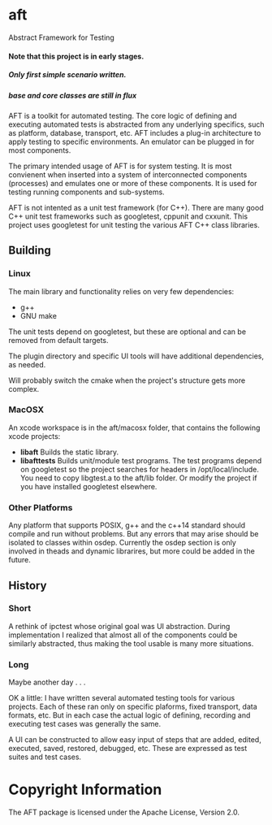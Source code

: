 # aft
Abstract Framework for Testing

#### Note that this project is in early stages.
##### Only first simple scenario written.
##### base and core classes are still in flux


AFT is a toolkit for automated testing.  The core logic of defining and executing 
automated tests is abstracted from any underlying specifics, such as platform, 
database, transport, etc.  AFT includes a plug-in architecture to apply testing to 
specific environments.  An emulator can be plugged in for most components.

The primary intended usage of AFT is for system testing.  It is most convienent when
inserted into a system of interconnected components (processes) and emulates one or
more of these components.  It is used for testing running components and sub-systems.

AFT is not intented as a unit test framework (for C++).  There are many good C++ unit 
test frameworks such as googletest, cppunit and cxxunit.  This project uses googletest
for unit testing the various AFT C++ class libraries.

## Building

### Linux

The main library and functionality relies on very few dependencies:
- g++
- GNU make

The unit tests depend on googletest, but these are optional and can be removed from 
default targets.

The plugin directory and specific UI tools will have additional dependencies, as needed.

Will probably switch the cmake when the project's structure gets more complex.

### MacOSX

An xcode workspace is in the aft/macosx folder, that contains the following xcode projects:
- **libaft** Builds the static library.
- **libafttests** Builds unit/module test programs.  The test programs depend on googletest so the project searches for
  headers in /opt/local/include.  You need to copy libgtest.a to the aft/lib folder.  Or modify the project if you
  have installed googletest elsewhere.

### Other Platforms

Any platform that supports POSIX, g++ and the c++14 standard should compile and run without problems. But any
errors that may arise should be isolated to classes within osdep. Currently the osdep section is only involved
in theads and dynamic librarires, but more could be added in the future.

## History

### Short

A rethink of ipctest whose original goal was UI abstraction.  During implementation I 
realized that almost all of the components could be similarly abstracted, thus making 
the tool usable is many more situations.

### Long

Maybe another day . . .

OK a little:  I have written several automated testing tools for various projects.  Each of 
these ran only on specific plaforms, fixed transport, data formats, etc.  But in each case 
the actual logic of defining, recording and executing test cases was generally the same.

A UI can be constructed to allow easy input of steps that are added, edited, executed, saved, restored,
debugged, etc. These are expressed as test suites and test cases.

# Copyright Information

The AFT package is licensed under the Apache License, Version 2.0.
